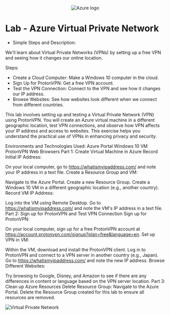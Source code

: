 <p align="center">
<img src="https://i.imgur.com/4hzgUaF.jpeg" alt="Azure logo"/>
</p>

<h1>Lab - Azure Virtual Private Network </h1>

- Simple Steps and Description:
  
We'll learn about Virtual Private Networks (VPNs) by setting up a free VPN and seeing how it changes our online location.

Steps:

- Create a Cloud Computer: Make a Windows 10 computer in the cloud.
- Sign Up for ProtonVPN: Get a free VPN account.
- Test the VPN Connection: Connect to the VPN and see how it changes our IP address.
- Browse Websites: See how websites look different when we connect from different countries.
  
This lab involves setting up and testing a Virtual Private Network (VPN) using ProtonVPN. You will create an Azure virtual machine in a different geographic location, test VPN connections, and observe how VPN affects your IP address and access to websites. This exercise helps you understand the practical use of VPNs in enhancing privacy and security.

Environments and Technologies Used:
Azure Portal
Windows 10 VM
ProtonVPN
Web Browsers
Part 1: Create Virtual Machine in Azure
Record Initial IP Address:

On your local computer, go to https://whatismyipaddress.com/ and note your IP address in a text file.
Create a Resource Group and VM:

Navigate to the Azure Portal.
Create a new Resource Group.
Create a Windows 10 VM in a different geographic location (e.g., another country).
Record VM IP Address:

Log into the VM using Remote Desktop.
Go to https://whatismyipaddress.com/ and note the VM's IP address in a text file.
Part 2: Sign up for ProtonVPN and Test VPN Connection
Sign up for ProtonVPN:

On your local computer, sign up for a free ProtonVPN account at https://account.protonvpn.com/signup?plan=free&language=en.
Set up VPN in VM:

Within the VM, download and install the ProtonVPN client.
Log in to ProtonVPN and connect to a VPN server in another country (e.g., Japan).
Go to https://whatismyipaddress.com/ and note the new IP address.
Browse Different Websites:

Try browsing to Google, Disney, and Amazon to see if there are any differences in content or language based on the VPN server location.
Part 3: Clean up Azure Resources
Delete Resource Group:
Navigate to the Azure Portal.
Delete the Resource Group created for this lab to ensure all resources are removed.

<img src="https://i.imgur.com/aAW5sbG.png" alt="Virtual Private Network"/>
